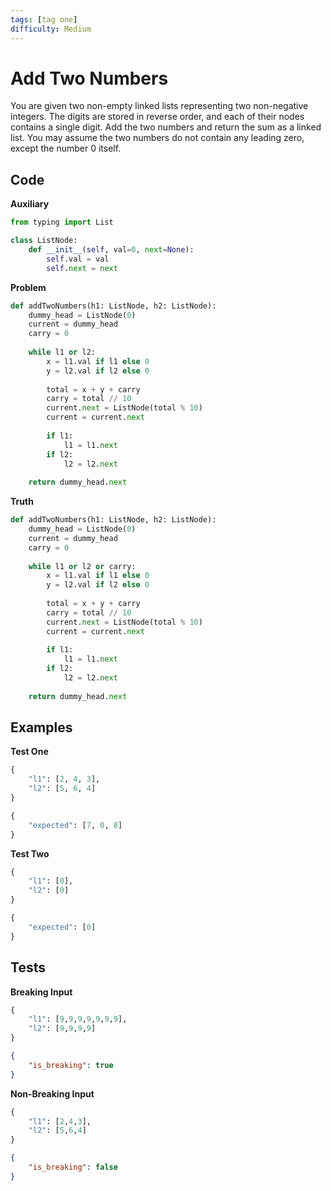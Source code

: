 ```yaml
---
tags: [tag one]
difficulty: Medium
---
```


# Add Two Numbers
You are given two non-empty linked lists representing two non-negative integers. The digits are stored in reverse order, and each of their nodes contains a single digit. Add the two numbers and return the sum as a linked list. You may assume the two numbers do not contain any leading zero, except the number 0 itself.

## Code

**Auxiliary**
```python
from typing import List

class ListNode:
    def __init__(self, val=0, next=None):
        self.val = val
        self.next = next
```

**Problem**
```python
def addTwoNumbers(h1: ListNode, h2: ListNode):
    dummy_head = ListNode(0)
    current = dummy_head
    carry = 0
    
    while l1 or l2:
        x = l1.val if l1 else 0
        y = l2.val if l2 else 0
        
        total = x + y + carry
        carry = total // 10
        current.next = ListNode(total % 10)
        current = current.next
        
        if l1:
            l1 = l1.next
        if l2:
            l2 = l2.next
    
    return dummy_head.next
```

**Truth**
```python
def addTwoNumbers(h1: ListNode, h2: ListNode):
    dummy_head = ListNode(0)
    current = dummy_head
    carry = 0
    
    while l1 or l2 or carry:
        x = l1.val if l1 else 0
        y = l2.val if l2 else 0
        
        total = x + y + carry
        carry = total // 10
        current.next = ListNode(total % 10)
        current = current.next
        
        if l1:
            l1 = l1.next
        if l2:
            l2 = l2.next
    
    return dummy_head.next
```

## Examples
**Test One**
```python
{
    "l1": [2, 4, 3],
    "l2": [5, 6, 4]
}
```

```python
{
    "expected": [7, 0, 8]
}
```

**Test Two**
```python
{
    "l1": [0],
    "l2": [0]
}
```

```python
{
    "expected": [0]
}
```

## Tests
**Breaking Input**
```python
{
    "l1": [9,9,9,9,9,9,9],
    "l2": [9,9,9,9]
}
```

```json
{
    "is_breaking": true 
}
```

**Non-Breaking Input**
```python
{
    "l1": [2,4,3],
    "l2": [5,6,4]
}
```

```json
{
    "is_breaking": false
}
```
